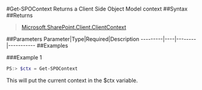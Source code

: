 #Get-SPOContext
Returns a Client Side Object Model context
##Syntax
##Returns
>[Microsoft.SharePoint.Client.ClientContext](https://msdn.microsoft.com/en-us/library/microsoft.sharepoint.client.clientcontext.aspx)

##Parameters
Parameter|Type|Required|Description
---------|----|--------|-----------
##Examples

###Example 1
```powershell
PS:> $ctx = Get-SPOContext
```
This will put the current context in the $ctx variable.
